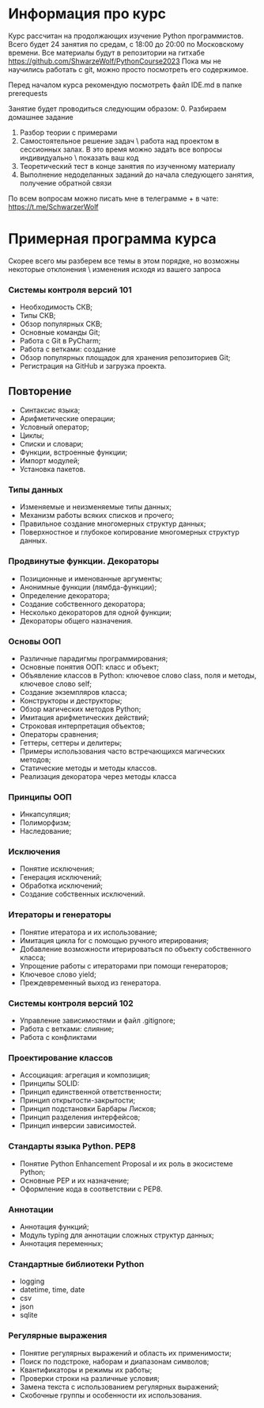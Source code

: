 # Информация про курс 

Курс рассчитан на продолжающих изучение Python программистов. Всего будет 24 занятия по средам, 
с 18:00 до 20:00 по Московскому времени. Все материалы будут в репозитории на гитхабе https://github.com/ShwarzeWolf/PythonCourse2023
Пока мы не научились работать с git, можно просто посмотреть его содержимое. 

Перед началом курса рекомендую посмотреть файл IDE.md в папке prerequests 

Занятие будет проводиться следующим образом: 
0. Разбираем домашнее задание
1. Разбор теории с примерами 
2. Самостоятельное решение задач \ работа над проектом в сессионных залах. 
В это время можно задать все вопросы индивидуально \ показать ваш код
3. Теоретический тест в конце занятия по изученному материалу
4. Выполнение недоделанных заданий до начала следующего занятия, получение обратной связи

По всем вопросам можно писать мне в телеграмме + в чате: https://t.me/SchwarzerWolf

# Примерная программа курса
Скорее всего мы разберем все темы в этом порядке, но возможны некоторые отклонения \ изменения 
исходя из вашего запроса

### Системы контроля версий 101
- Необходимость СКВ;
- Типы СКВ;
- Обзор популярных СКВ;
- Основные команды Git;
- Работа с Git в PyCharm;
- Работа с ветками: создание
- Обзор популярных площадок для хранения репозиториев Git;
- Регистрация на GitHub и загрузка проекта.

## Повторение
- Синтаксис языка;
- Арифметические операции;
- Условный оператор;
- Циклы;
- Списки и словари;
- Функции, встроенные функции;
- Импорт модулей;
- Установка пакетов.


### Типы данных
- Изменяемые и неизменяемые типы данных;
- Механизм работы всяких списков и прочего;
- Правильное создание многомерных структур данных;
- Поверхностное и глубокое копирование многомерных структур данных.

### Продвинутые функции. Декораторы
- Позиционные и именованные аргументы;
- Анонимные функции (лямбда-функции);
- Определение декоратора;
- Создание собственного декоратора;
- Несколько декораторов для одной функции;
- Декораторы общего назначения.

### Основы ООП
- Различные парадигмы программирования;
- Основные понятия ООП: класс и объект;
- Объявление классов в Python: ключевое слово class, поля и методы, ключевое слово self;
- Создание экземпляров класса;
- Конструкторы и деструкторы;
- Обзор магических методов Python;
- Имитация арифметических действий;
- Строковая интерпретация объектов;
- Операторы сравнения;
- Геттеры, сеттеры и делитеры;
- Примеры использования часто встречающихся магических методов;
- Статические методы и методы классов.
- Реализация декоратора через методы класса

### Принципы ООП
- Инкапсуляция;
- Полиморфизм;
- Наследование;

### Исключения
- Понятие исключения;
- Генерация исключений;
- Обработка исключений;
- Создание собственных исключений.

### Итераторы и генераторы
- Понятие итератора и их использование;
- Имитация цикла for с помощью ручного итерирования;
- Добавление возможности итерироваться по объекту собственного класса;
- Упрощение работы с итераторами при помощи генераторов;
- Ключевое слово yield;
- Преждевременный выход из генератора.

### Системы контроля версий 102
- Управление зависимостями и файл .gitignore;
- Работа с ветками: слияние;
- Работа с конфликтами

### Проектирование классов
- Ассоциация: агрегация и композиция;
- Принципы SOLID:
- Принцип единственной ответственности;
- Принцип открытости-закрытости;
- Принцип подстановки Барбары Лисков;
- Принцип разделения интерфейсов;
- Принцип инверсии зависимостей.

### Стандарты языка Python. PEP8
- Понятие Python Enhancement Proposal и их роль в экосистеме Python;
- Основные PEP и их назначение;
- Оформление кода в соответствии с PEP8.

### Аннотации
- Аннотация функций;
- Модуль typing для аннотации сложных структур данных;
- Аннотация переменных;

### Стандартные библиотеки Python 
- logging
- datetime, time, date
- csv
- json
- sqlite

### Регулярные выражения
- Понятие регулярных выражений и область их применимости;
- Поиск по подстроке, наборам и диапазонам символов;
- Квантификаторы и режимы их работы;
- Проверки строки на различные условия;
- Замена текста с использованием регулярных выражений;
- Скобочные группы и особенности их использования.
